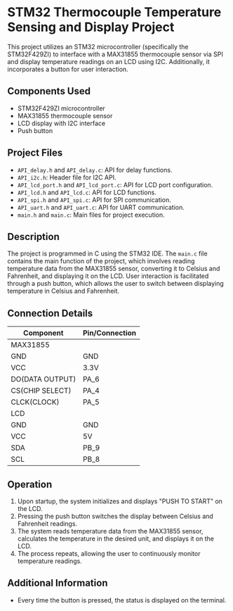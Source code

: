 # STM32 Thermocouple Temperature Sensing and Display Project

This project utilizes an STM32 microcontroller (specifically the STM32F429ZI) to interface with a MAX31855 thermocouple sensor via SPI and display temperature readings on an LCD using I2C. Additionally, it incorporates a button for user interaction.

## Components Used

- STM32F429ZI microcontroller
- MAX31855 thermocouple sensor
- LCD display with I2C interface
- Push button

## Project Files

- `API_delay.h` and `API_delay.c`: API for delay functions.
- `API_i2c.h`: Header file for I2C API.
- `API_lcd_port.h` and `API_lcd_port.c`: API for LCD port configuration.
- `API_lcd.h` and `API_lcd.c`: API for LCD functions.
- `API_spi.h` and `API_spi.c`: API for SPI communication.
- `API_uart.h` and `API_uart.c`: API for UART communication.
- `main.h` and `main.c`: Main files for project execution.

## Description

The project is programmed in C using the STM32 IDE. The `main.c` file contains the main function of the project, which involves reading temperature data from the MAX31855 sensor, converting it to Celsius and Fahrenheit, and displaying it on the LCD. User interaction is facilitated through a push button, which allows the user to switch between displaying temperature in Celsius and Fahrenheit.

## Connection Details

| Component         | Pin/Connection |
|-------------------|----------------|
| MAX31855          |                |
| GND               | GND            |
| VCC               | 3.3V           |
| DO(DATA OUTPUT)   | PA_6           |
| CS(CHIP SELECT)   | PA_4           |
| CLCK(CLOCK)       | PA_5           |
| LCD               |                |
| GND               | GND            |
| VCC               | 5V             |
| SDA               | PB_9           |
| SCL               | PB_8           |

## Operation

1. Upon startup, the system initializes and displays "PUSH TO START" on the LCD.
2. Pressing the push button switches the display between Celsius and Fahrenheit readings.
3. The system reads temperature data from the MAX31855 sensor, calculates the temperature in the desired unit, and displays it on the LCD.
4. The process repeats, allowing the user to continuously monitor temperature readings.

## Additional Information

- Every time the button is pressed, the status is displayed on the terminal.

